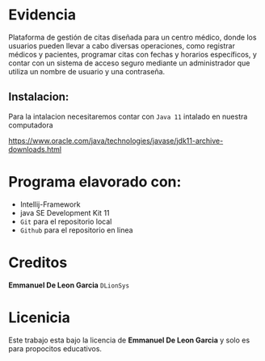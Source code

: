 # Evidencia
Plataforma de gestión de citas diseñada para un centro médico, donde los usuarios pueden llevar a cabo diversas operaciones, como registrar médicos y pacientes, programar citas con fechas y horarios específicos, y contar con un sistema de acceso seguro mediante un administrador que utiliza un nombre de usuario y una contraseña.
## Instalacion:
Para la intalacion necesitaremos contar con `Java 11` intalado en nuestra computadora

https://www.oracle.com/java/technologies/javase/jdk11-archive-downloads.html 

# Programa elavorado con:
- Intellij-Framework
- java SE Development Kit 11
- `Git` para el repositorio local
- `Github` para el repositorio en linea

# Creditos
**Emmanuel De Leon Garcia** `DLionSys`

# Licenicia
Este trabajo esta bajo la licencia de **Emmanuel De Leon Garcia** y solo es para propocitos educativos.
